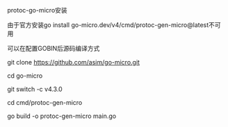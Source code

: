 protoc-go-micro安装

由于官方安装go install go-micro.dev/v4/cmd/protoc-gen-micro@latest不可用

可以在配置GOBIN后源码编译方式

git clone https://github.com/asim/go-micro.git

cd go-micro

git switch -c v4.3.0

cd cmd/protoc-gen-micro

go build -o protoc-gen-micro main.go

